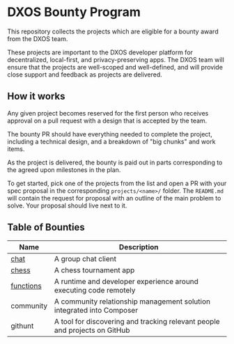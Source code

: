 # DXOS Bounty Program

This repository collects the projects which are eligible for a bounty award from the DXOS team. 

These projects are important to the DXOS developer platform for decentralized, local-first, and privacy-preserving apps. The DXOS team will ensure that the projects are well-scoped and well-defined, and will provide close support and feedback as projects are delivered.

## How it works

Any given project becomes reserved for the first person who receives approval on a pull request with a design that is accepted by the team.

The bounty PR should have everything needed to complete the project, including a technical design, and a breakdown of "big chunks" and work items.

As the project is delivered, the bounty is paid out in parts corresponding to the agreed upon milestones in the plan.

To get started, pick one of the projects from the list and open a PR with your spec proposal in the corresponding `projects/<name>/` folder. The `README.md` will contain the request for proposal with an outline of the main problem to solve. Your proposal should live next to it.

## Table of Bounties

| Name | Description |
| --- | --- |
| [chat](./projects/chat) | A group chat client |
| [chess](./projects/chess) | A chess tournament app |
| [functions](./projects/functions) | A runtime and developer experience around executing code remotely |
| community | A community relationship management solution integrated into Composer |
| githunt | A tool for discovering and tracking relevant people and projects on GitHub |